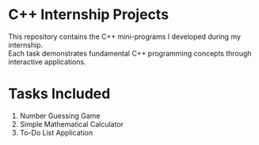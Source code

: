# C++ Internship Projects

This repository contains the C++ mini-programs I developed during my internship.  
Each task demonstrates fundamental C++ programming concepts through interactive applications.

# Tasks Included
1. Number Guessing Game
2. Simple Mathematical Calculator
3. To-Do List Application
